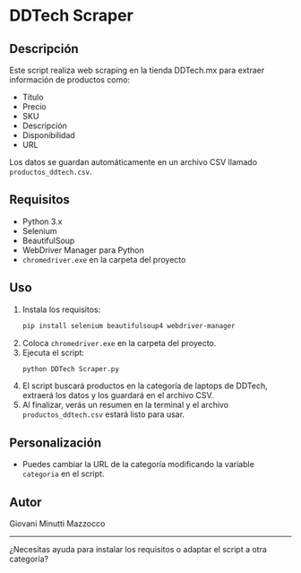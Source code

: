 # DDTech Scraper

## Descripción
Este script realiza web scraping en la tienda DDTech.mx para extraer información de productos como:
- Título
- Precio
- SKU
- Descripción
- Disponibilidad
- URL

Los datos se guardan automáticamente en un archivo CSV llamado `productos_ddtech.csv`.

## Requisitos
- Python 3.x
- Selenium
- BeautifulSoup
- WebDriver Manager para Python
- `chromedriver.exe` en la carpeta del proyecto

## Uso
1. Instala los requisitos:
   ```bash
   pip install selenium beautifulsoup4 webdriver-manager
   ```
2. Coloca `chromedriver.exe` en la carpeta del proyecto.
3. Ejecuta el script:
   ```bash
   python DDTech Scraper.py
   ```
4. El script buscará productos en la categoría de laptops de DDTech, extraerá los datos y los guardará en el archivo CSV.
5. Al finalizar, verás un resumen en la terminal y el archivo `productos_ddtech.csv` estará listo para usar.

## Personalización
- Puedes cambiar la URL de la categoría modificando la variable `categoria` en el script.

## Autor
Giovani Minutti Mazzocco

---
¿Necesitas ayuda para instalar los requisitos o adaptar el script a otra categoría?

